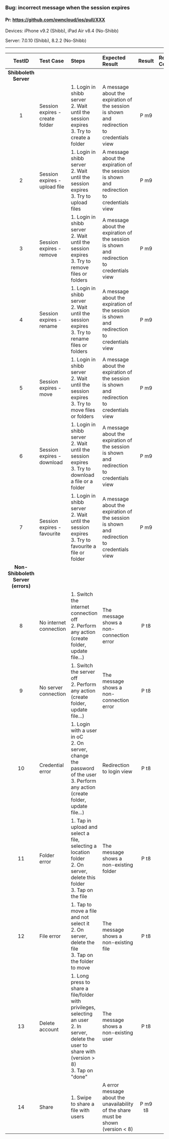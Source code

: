 ###  Bug: incorrect message when the session expires 

#### Pr: https://github.com/owncloud/ios/pull/XXX 


Devices: iPhone v9.2 (Shibb), iPad Air v8.4 (No-Shibb)

Server: 7.0.10 (Shibb), 8.2.2 (No-Shibb)


---

 
TestID | Test Case | Steps | Expected Result | Result | Related Comment
:------------: | :------------- | :------------- | :-------------- | :-----: | :------
|**Shibboleth Server**
| 1 | Session expires - create folder   |  1. Login in shibb server<br>2. Wait until the session expires<br> 3. Try to create a folder |  A message about the expiration of the session is shown and redirection to credentials view | P m9
| 2 | Session expires - upload file   |  1. Login in shibb server<br>2. Wait until the session expires<br> 3. Try to upload files |  A message about the expiration of the session is shown and redirection to credentials view | P m9
| 3 | Session expires - remove   |  1. Login in shibb server<br>2. Wait until the session expires<br> 3. Try to remove files or folders |  A message about the expiration of the session is shown and redirection to credentials view | P m9
| 4 | Session expires - rename   |  1. Login in shibb server<br>2. Wait until the session expires<br> 3. Try to rename files or folders |  A message about the expiration of the session is shown and redirection to credentials view | P m9
| 5 | Session expires - move   |  1. Login in shibb server<br>2. Wait until the session expires<br> 3. Try to move files or folders |  A message about the expiration of the session is shown and redirection to credentials view | P m9
| 6 | Session expires - download  |  1. Login in shibb server<br>2. Wait until the session expires<br> 3. Try to download a file or a folder |  A message about the expiration of the session is shown and redirection to credentials view | P m9
| 7 | Session expires - favourite   |  1. Login in shibb server<br>2. Wait until the session expires<br> 3. Try to favourite a file or folder |  A message about the expiration of the session is shown and redirection to credentials view | P m9
|**Non-Shibboleth Server (errors)**
| 8 | No internet connection | 1. Switch the internet connection off<br>2. Perform any action (create folder, update file...)| The message shows a non-connection error |P t8
| 9 | No server connection | 1. Switch the server off<br>2. Perform any action (create folder, update file...)| The message shows a non-connection error | P t8
| 10 | Credential error | 1. Login with a user in oC<br>2. On server, change the password of the user<br> 3. Perform any action (create folder, update file...) |  Redirection to login view | P t8
| 11 | Folder error | 1. Tap in upload and select a file, selecting a location folder<br> 2. On server, delete this folder<br> 3. Tap on the file| The message shows a non-existing folder | P t8
| 12 | File error | 1. Tap to move a file and not select it<br> 2. On server, delete the file<br> 3. Tap on the folder to move| The message shows a non-existing file | P t8
| 13 | Delete account | 1. Long press to share a file/folder with privileges, selecting an user<br>2. In server, delete the user to share with (version > 8)<br>3. Tap on "done"| The message shows a non-existing user | P t8
| 14 | Share  |  1. Swipe to share a file with users |  A error message about the unavailability of the share must be shown (version < 8)| P m9 t8
